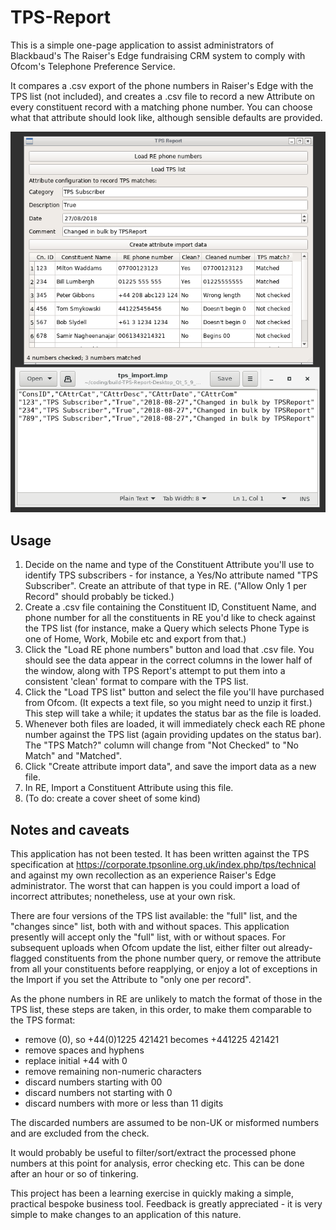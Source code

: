 # TPS-Report

This is a simple one-page application to assist administrators of Blackbaud's The Raiser's Edge fundraising CRM system to comply with Ofcom's Telephone Preference Service.

It compares a .csv export of the phone numbers in Raiser's Edge with the TPS list (not included), and creates a .csv file to record a new Attribute on every constituent record with a matching phone number. You can choose what that attribute should look like, although sensible defaults are provided.

![screenshot](screenshot.png)

Usage
-----

1. Decide on the name and type of the Constituent Attribute you'll use to identify TPS subscribers - for instance, a Yes/No attribute named "TPS Subscriber". Create an attribute of that type in RE. ("Allow Only 1 per Record" should probably be ticked.)
2. Create a .csv file containing the Constituent ID, Constituent Name, and phone number for all the constituents in RE you'd like to check against the TPS list (for instance, make a Query which selects Phone Type is one of Home, Work, Mobile etc and export from that.)
3. Click the "Load RE phone numbers" button and load that .csv file. You should see the data appear in the correct columns in the lower half of the window, along with TPS Report's attempt to put them into a consistent 'clean' format to compare with the TPS list.
4. Click the "Load TPS list" button and select the file you'll have purchased from Ofcom. (It expects a text file, so you might need to unzip it first.) This step will take a while; it updates the status bar as the file is loaded.
5. Whenever both files are loaded, it will immediately check each RE phone number against the TPS list (again providing updates on the status bar). The "TPS Match?" column will change from "Not Checked" to "No Match" and "Matched".
6. Click "Create attribute import data", and save the import data as a new file.
7. In RE, Import a Constituent Attribute using this file.
8. (To do: create a cover sheet of some kind)

Notes and caveats
-----------------

This application has not been tested. It has been written against the TPS specification at https://corporate.tpsonline.org.uk/index.php/tps/technical and against my own recollection as an experience Raiser's Edge administrator. The worst that can happen is you could import a load of incorrect attributes; nonetheless, use at your own risk.

There are four versions of the TPS list available: the "full" list, and the "changes since" list, both with and without spaces. This application presently will accept only the "full" list, with or without spaces. For subsequent uploads when Ofcom update the list, either filter out already-flagged constituents from the phone number query, or remove the attribute from all your constituents before reapplying, or enjoy a lot of exceptions in the Import if you set the Attribute to "only one per record".

As the phone numbers in RE are unlikely to match the format of those in the TPS list, these steps are taken, in this order, to make them comparable to the TPS format:

 - remove (0), so +44(0)1225 421421 becomes +441225 421421
 - remove spaces and hyphens
 - replace initial +44 with 0
 - remove remaining non-numeric characters
 - discard numbers starting with 00
 - discard numbers not starting with 0
 - discard numbers with more or less than 11 digits

 The discarded numbers are assumed to be non-UK or misformed numbers and are excluded from the check.

It would probably be useful to filter/sort/extract the processed phone numbers at this point for analysis, error checking etc. This can be done after an hour or so of tinkering.

This project has been a learning exercise in quickly making a simple, practical bespoke business tool. Feedback is greatly appreciated - it is very simple to make changes to an application of this nature.


